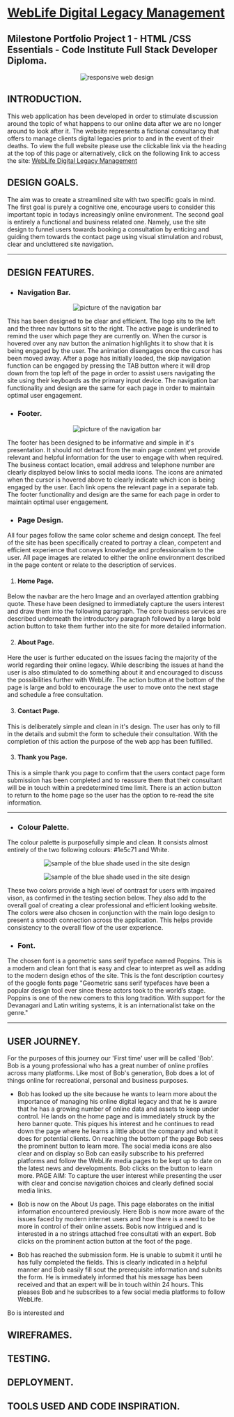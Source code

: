 # **[WebLife Digital Legacy Management](https://grumpyrobot21.github.io/WebLife---Portfolio-Project-1---HTML-CSS-Essentials/)**

## **Milestone Portfolio Project 1 - HTML /CSS Essentials - Code Institute Full Stack Developer Diploma.**

<p align="center">
  <img src="assets/images/WebLife-screencap.png"?raw=true alt="responsive web design"></p>

## **INTRODUCTION.**

This web application has been developed in order to stimulate discussion around the topic of what happens to our online data after we are no longer around to look after it. The website represents a fictional consultancy that offers to manage clients digital legacies prior to and in the event of their deaths. To view the full website please use the clickable link via the heading at the top of this page or alternatively, click on the following link to access the site: [WebLife Digital Legacy Management](https://grumpyrobot21.github.io/WebLife---Portfolio-Project-1---HTML-CSS-Essentials/)

## **DESIGN GOALS.**

The aim was to create a streamlined site with two specific goals in mind. The first goal is purely a cognitive one, encourage users to consider this important topic in todays increasingly online environment. The second goal is entirely a functional and business related one. Namely, use the site design to funnel users towards booking a consultation by enticing and guiding them towards the contact page using visual stimulation and robust, clear and uncluttered site navigation.

***

## **DESIGN FEATURES.**
* ### **Navigation Bar.**
<p align="center">
  <img src="assets/images/navbar.png"?raw=true alt=" picture of the navigation bar"></p>
This has been designed to be clear and efficient. The logo sits to the left and the three nav buttons sit to the right. The active page is underlined to remind the user which page they are currently on. When the cursor is hovered over any nav button the animation highlights it to show that it is being engaged by the user. The animation disengages once the cursor has been moved away. After a page has initially loaded, the skip navigation function can be engaged by pressing the TAB button where it will drop down from the top left of the page in order to assist users navigating the site using their keyboards as the primary input device. The navigation bar functionality and design are the same for each page in order to maintain optimal user engagement.

* ### **Footer.**
<p align="center">
  <img src="assets/images/footer.png"?raw=true alt=" picture of the navigation bar"></p>
The footer has been designed to be informative and simple in it's presentation. It should not detract from the main page content yet provide relevant and helpful information for the user to engage with when required. The business contact location, email address and telephone number are clearly displayed below links to social media icons. The icons are animated when the cursor is hovered above to clearly indicate which icon is being engaged by the user. Each link opens the relevant page in a separate tab. The footer functionality and design are the same for each page in order to maintain optimal user engagement.

* ### **Page Design.**
All four pages follow the same color scheme and design concept. The feel of the site has been specifically created to portray a clean, competent and efficient experience that conveys knowledge and professionalism to the user. All page images are related to either the online environment described in the page content or relate to the description of services. 

 1. #### **Home Page.**
 Below the navbar are the hero Image and an overlayed attention grabbing quote. These have been designed to immediately capture the users interest and draw them into the following paragraph. The core business services are described underneath the introductory paragraph followed by a large bold action button to take them further into the site for more detailed information.

 2. #### **About Page.**
Here the user is further educated on the issues facing the majority of the world regarding their online legacy. While describing the issues at hand the user is also stimulated to do something about it and encouraged to discuss the possibilities further with WebLife. The action button at the bottom of the page is large and bold to encourage the user to move onto the next stage and schedule a free consultation.

 3. #### **Contact Page.**

This is deliberately simple and clean in it's design. The user has only to fill in the details and submit the form to schedule their consultation. With the completion of this action the purpose of the web app has been fulfilled. 

3. #### **Thank you Page.**
This is a simple thank you page to confirm that the users contact page form submission has been completed and to reassure them that their consultant will be in touch within a predetermined time limit. There is an action button to return to the home page so the user has the option to re-read the site information.

***

* ### **Colour Palette.**
The colour palette is purposefully simple and clean. It consists almost entirely of the two following colours: #1e5c71 and White.
<p align="center">
  <img src="assets/images/white.png"?raw=true alt=" sample of the blue shade used in the site design"></p>
 <p align="center">
  <img src="assets/images/designcolor.png"?raw=true alt=" sample of the blue shade used in the site design"></p> 

These two colors provide a high level of contrast for users with impaired vison, as confirmed in the testing section below. They also add to the overall goal of creating a clear professional and efficient looking website. The colors were also chosen in conjunction with the main logo design to present a smooth connection across the application. This helps provide consistency to the overall flow of the user experience.

* ### **Font.**
The chosen font is a geometric sans serif typeface named Poppins. This is a modern and clean font that is easy and clear to interpret as well as adding to the modern design ethos of the site. This is the font description courtesy of the google fonts page "Geometric sans serif typefaces have been a popular design tool ever since these actors took to the world’s stage. Poppins is one of the new comers to this long tradition. With support for the Devanagari and Latin writing systems, it is an internationalist take on the genre."

***

## **USER JOURNEY.**

For the purposes of this journey our 'First time' user will be called 'Bob'. Bob is a young professional who has a great number of online profiles across many platforms. Like most of Bob's generation, Bob does a lot of things online for recreational, personal and business purposes.

-  Bob has looked up the site because he wants to learn more about the importance of managing his online digital legacy and that he is aware that he has a growing number of online data and assets to keep under control. He lands on the home page and is immediately struck by the hero banner quote. This piques his interest and he continues to read down the page where he learns a little about the company and what it does for potential clients. On reaching the bottom pf the page Bob sees the prominent button to learn more. The social media icons are also clear and on display so Bob can easily subscribe to his preferred platforms and follow the WebLife media pages to be kept up to date on the latest news and developments. Bob clicks on the button to learn more. PAGE AIM: To capture the user interest while presenting the user with clear and concise navigation choices and clearly defined social media links. 

- Bob is now on the About Us page. This page elaborates on the initial information encountered previously. Here Bob is now more aware of the issues faced by modern internet users and how there is a need to be more in control of their online assets. Bobis now intrigued and is interested in a no strings attached free consultati with an expert. Bob clicks on the prominent action button at the foot of the page.

- Bob has reached the submission form. He is unable to submit it until he has fully completed the fields. This is clearly indicated in a helpful manner and Bob easily fill sout the prerequisite information and subnits the form. He is immediately informed that his message has been received and that an expert will be in touch within 24 hours. This pleases Bob and he subscribes to a few social media platforms to follow WebLife.



Bo is interested and 
## **WIREFRAMES.**
## **TESTING.**
## **DEPLOYMENT.**
## **TOOLS USED AND CODE INSPIRATION.**